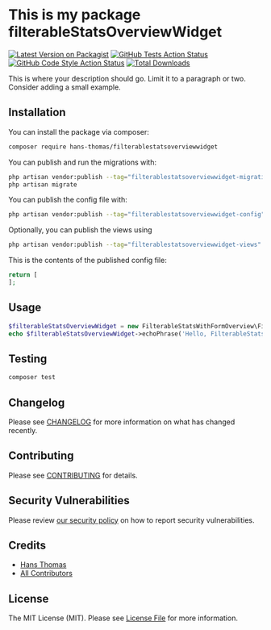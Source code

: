 # This is my package filterableStatsOverviewWidget

[![Latest Version on Packagist](https://img.shields.io/packagist/v/hans-thomas/filterableStatsOverviewWidget.svg?style=flat-square)](https://packagist.org/packages/hans-thomas/filterablestatsoverviewwidget)
[![GitHub Tests Action Status](https://img.shields.io/github/actions/workflow/status/hans-thomas/filterableStatsOverviewWidgetfilterablestatsoverviewwidget/run-tests.yml?branch=main&label=tests&style=flat-square)](https://github.com/hans-thomas/filterablestatsoverviewwidget/actions?query=workflow%3Arun-tests+branch%3Amain)
[![GitHub Code Style Action Status](https://img.shields.io/github/actions/workflow/status/hans-thomas/filterableStatsOverviewWidgetfilterablestatsoverviewwidget/fix-php-code-style-issues.yml?branch=main&label=code%20style&style=flat-square)](https://github.com/hans-thomas/filterablestatsoverviewwidget/actions?query=workflow%3A"Fix+PHP+code+styling"+branch%3Amain)
[![Total Downloads](https://img.shields.io/packagist/dt/hans-thomas/filterableStatsOverviewWidgetfilterablestatsoverviewwidget.svg?style=flat-square)](https://packagist.org/packages/hans-thomas/filterablestatsoverviewwidget)



This is where your description should go. Limit it to a paragraph or two. Consider adding a small example.

## Installation

You can install the package via composer:

```bash
composer require hans-thomas/filterablestatsoverviewwidget
```

You can publish and run the migrations with:

```bash
php artisan vendor:publish --tag="filterablestatsoverviewwidget-migrations"
php artisan migrate
```

You can publish the config file with:

```bash
php artisan vendor:publish --tag="filterablestatsoverviewwidget-config"
```

Optionally, you can publish the views using

```bash
php artisan vendor:publish --tag="filterablestatsoverviewwidget-views"
```

This is the contents of the published config file:

```php
return [
];
```

## Usage

```php
$filterableStatsOverviewWidget = new FilterableStatsWithFormOverview\FilterableStatsOverviewWidget();
echo $filterableStatsOverviewWidget->echoPhrase('Hello, FilterableStatsWithFormOverview!');
```

## Testing

```bash
composer test
```

## Changelog

Please see [CHANGELOG](CHANGELOG.md) for more information on what has changed recently.

## Contributing

Please see [CONTRIBUTING](.github/CONTRIBUTING.md) for details.

## Security Vulnerabilities

Please review [our security policy](../../security/policy) on how to report security vulnerabilities.

## Credits

- [Hans Thomas](https://github.com/hans-thomas)
- [All Contributors](../../contributors)

## License

The MIT License (MIT). Please see [License File](LICENSE.md) for more information.
